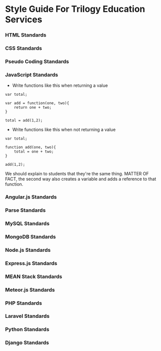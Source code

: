 # Style Guide For Trilogy Education Services

### HTML Standards

### CSS Standards

### Pseudo Coding Standards

### JavaScript Standards

* Write functions like this when returning a value

```
var total;

var add = function(one, two){
	return one + two;
}

total = add(1,2);
```

* Write functions like this when not returning a value

```
var total;

function add(one, two){
	total = one + two;
}

add(1,2); 
```

We should explain to students that they're the same thing. MATTER OF FACT, the second way also creates a variable and adds a reference to that function.

### Angular.js Standards

### Parse Standards

### MySQL Standards

### MongoDB Standards

### Node.js Standards

### Express.js Standards

### MEAN Stack Standards

### Meteor.js Standards

### PHP Standards

### Laravel Standards

### Python Standards

### Django Standards